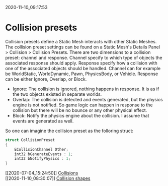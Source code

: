 2020-11-10_09:17:53

# Collision presets

Collision presets define a Static Mesh interacts with other Static Meshes.
The collision preset settings can be found on a Static Mesh's Details Panel > Collision > Collision Presets.
There are two dimensions to a collision preset: channel and response.
Channel specify to which type of objects the associated response should apply.
Response specify how a collision with one of the associated objects should be handled.
Channel can for example be WorldStatic, WorldDynamic, Pawn, PhysicsBody, or Vehicle.
Response can be either Ignore, Overlap, or Block.
- Ignore: The collision is ignored, nothing happens in response. It is as if the two objects existed in separate worlds.
- Overlap: The collision is detected and events generated, but the physics engine is not notified. So game logic can happen in response to the collision but there will be no bounce or any other physical effect.
- Block: Notify the physics engine about the collision. I assume that events are generated as well.

So one can imagine the collision preset as the folloring struct:
```c++
struct CollisionPreset
{
    ECollisionChannel Other;
    int32 bGenerateEvents : 1;
    int32 bNotifyPhysics : 1; 
}
```



[[2020-07-04_15:24:50]] [Collisions](./Collisions.md)  
[[2020-11-10_08:30:07]] [Collision shapes](./Collision%20shapes.md)
